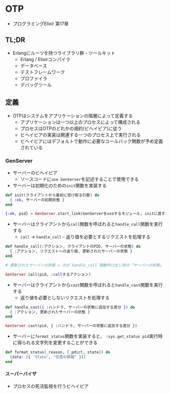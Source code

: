 # OTP
- プログラミングElixir 第17章

## TL;DR
- Erlangにルーツを持つライブラリ群・ツールキット
  - Erlang / Elixirコンパイラ
  - データベース
  - テストフレームワーク
  - プロファイラ
  - デバッグツール

## 定義
- OTPはシステムをアプリケーションの階層によって定義する
  - アプリケーションは一つ以上のプロセスによって構成される
  - プロセスはOTPのどれかの規約(ビヘイビア)に従う
  - ビヘイビアの実装は関連する一つのプロセス上で実行される
  - ビヘイビアにはデフォルトで動作に必要なコールバック関数が予め定義されている

### GenServer
- サーバーのビヘイビア
  - ソースコードに`use GenServer`を記述することで使用できる
- サーバーは初期化のための`init`関数を実装する

```exs
def init(クライアントから最初に受け取る引数) do
  { :ok, サーバーの初期状態 }
end
```

```exs
{:ok, pid} = GenServer.start_link(GenServerをuseするモジュール, initに渡す最初の引数)
```

- サーバーはクライアントから`call`関数を呼ばれると`handle_call`関数を実行する
  - `call` -> `handle_call` - 返り値を必要とするリクエストを処理する

```exs
def handle_call(:アクション, クライアントのPID, サーバーの状態) do
  { :アクション, リクエストへの返り値, 更新されたサーバーの状態 }
end

# 更新されたサーバーの状態 = 次の`handle_call`関数呼び出し時の「サーバーの状態」
```

```exs
GenServer.call(pid, :callするアクション)
```

- サーバーはクライアントから`cast`関数を呼ばれると`handle_cast`関数を実行する
  - 返り値を必要としないリクエストを処理する

```exs
def handle_cast({ :ハンドラ, サーバーの状態に追加する差分 }) do
  { :アクション, 更新されたサーバーの状態 }
end
```

```exs
GenServer.cast(pid, { :ハンドラ, サーバーの状態に追加する差分 })
```

- サーバーに`format_status`関数を実装すると、
  `:sys.get_status pid`実行時に得られる文字列を変更することができる

```exs
def format_status(_reason, [_pdict, state]) do
  [data: [{ 'State', "任意の情報" }]]
end
```

#### スーパーバイザ
- プロセスの死活監視を行うビヘイビア
